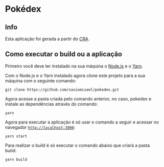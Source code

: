 # Pokédex

## Info

Esta aplicação foi gerada a partir do [CRA](https://create-react-app.dev/).

## Como executar o build ou a aplicação

Primeiro você deve ter instalado na sua máquina o [Node.js](https://nodejs.org/en/download/) e o [Yarn](https://classic.yarnpkg.com/lang/en/docs/install/#windows-stable).

Com o Node.js e o Yarn instalado agora clone este projeto para a sua máquina com o seguinte comando:
```
git clone https://github.com/saviomisael/pokedex.git
```
Agora acesse a pasta criada pelo comando anterior, no caso, pokedex e instale as dependências através do comando:
```
yarn
```
Agora para executar a aplicação é só usar o comando a seguir e acessar no navegador [`http://localhost:3000`](http://localhost:3000):
```
yarn start
```
Para realizar o build é só executar o comando abaixo que criará a pasta build:
```
yarn build
```
